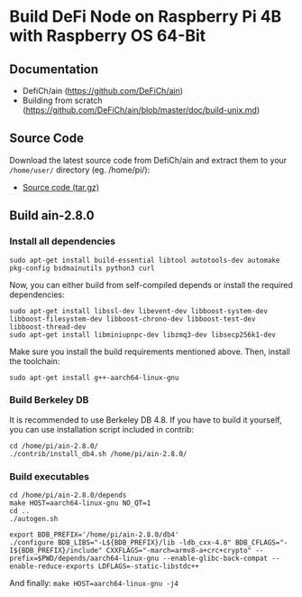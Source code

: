 # Build DeFi Node on Raspberry Pi 4B with Raspberry OS 64-Bit


## Documentation
- DefiCh/ain (https://github.com/DeFiCh/ain)
- Building from scratch (https://github.com/DeFiCh/ain/blob/master/doc/build-unix.md)


## Source Code
Download the latest source code from DefiCh/ain and extract them to your `/home/user/` directory (eg. /home/pi/):
- [Source code (tar.gz)](https://github.com/DeFiCh/ain/releases)


## Build ain-2.8.0

### Install all dependencies

```
sudo apt-get install build-essential libtool autotools-dev automake pkg-config bsdmainutils python3 curl
```

Now, you can either build from self-compiled depends or install the required dependencies:
```
sudo apt-get install libssl-dev libevent-dev libboost-system-dev libboost-filesystem-dev libboost-chrono-dev libboost-test-dev libboost-thread-dev
sudo apt-get install libminiupnpc-dev libzmq3-dev libsecp256k1-dev
```
Make sure you install the build requirements mentioned above. Then, install the toolchain:

```
sudo apt-get install g++-aarch64-linux-gnu
```

### Build Berkeley DB
It is recommended to use Berkeley DB 4.8. If you have to build it yourself, you can use installation script included in contrib:
```
cd /home/pi/ain-2.8.0/
./contrib/install_db4.sh /home/pi/ain-2.8.0/
```

### Build executables
```
cd /home/pi/ain-2.8.0/depends
make HOST=aarch64-linux-gnu NO_QT=1 
cd ..
./autogen.sh
```
```
export BDB_PREFIX='/home/pi/ain-2.8.0/db4'
./configure BDB_LIBS="-L${BDB_PREFIX}/lib -ldb_cxx-4.8" BDB_CFLAGS="-I${BDB_PREFIX}/include" CXXFLAGS="-march=armv8-a+crc+crypto" --prefix=$PWD/depends/aarch64-linux-gnu --enable-glibc-back-compat --enable-reduce-exports LDFLAGS=-static-libstdc++
```
And finally: 
`make HOST=aarch64-linux-gnu -j4`
